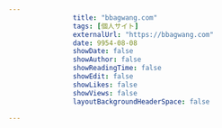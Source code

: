 ---
                title: "bbagwang.com"
                tags: [個人サイト]
                externalUrl: "https://bbagwang.com"
                date: 9954-08-08
                showDate: false
                showAuthor: false
                showReadingTime: false
                showEdit: false
                showLikes: false
                showViews: false
                layoutBackgroundHeaderSpace: false
                ---

